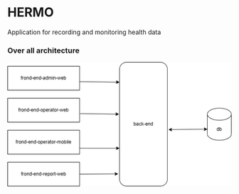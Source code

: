 # HERMO
Application for recording and monitoring health data


### Over all architecture

![Overall Architecture](docs/images/overall-architecture.png)
